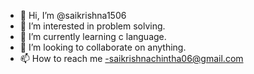 - 👋 Hi, I’m @saikrishna1506
- 👀 I’m interested in problem solving.
- 🌱 I’m currently learning c language.
- 💞️ I’m looking to collaborate on anything.
- 📫 How to reach me -saikrishnachintha06@gmail.com

<!---
saikrishna1506/saikrishna1506 is a ✨ special ✨ repository because its `README.md` (this file) appears on your GitHub profile.
You can click the Preview link to take a look at your changes.
--->

